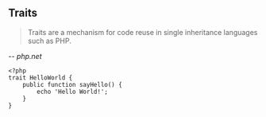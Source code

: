 ## Traits

> Traits are a mechanism for code reuse in single inheritance languages such as PHP.

-- *php.net*

```
<?php
trait HelloWorld {
    public function sayHello() {
        echo 'Hello World!';
    }
}
```
